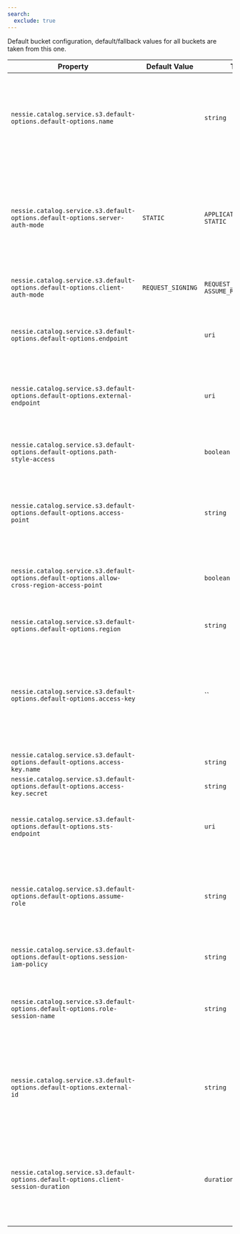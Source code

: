 ```yaml
---
search:
  exclude: true
---
```

<!--start-->

Default bucket configuration, default/fallback values for all buckets are taken from this one.

| Property | Default Value | Type | Description |
|----------|---------------|------|-------------|
| `nessie.catalog.service.s3.default-options.default-options.name` |  | `string` | The name of the bucket. If unset, the name of the bucket will be extracted from the  configuration option, e.g. if `nessie.catalog.service.s3.bucket1.name=my-bucket` is set,  the bucket name will be `my-bucket`; otherwise, it will be `bucket1`.   <br><br>This should only be defined if the bucket name contains non-alphanumeric characters, such as  dots or dashes.  |
| `nessie.catalog.service.s3.default-options.default-options.server-auth-mode` | `STATIC` | `APPLICATION_GLOBAL, STATIC` | The authentication mode to use by the Catalog server. If not set, the default is `STATIC` . Depending on the authentication mode, other properties may be required.   <br><br>Valid values are:   <br><br> * `APPLICATION_GLOBAL`: Use the AWSSDK [default        credentials provider ](https://docs.aws.amazon.com/sdk-for-java/latest/developer-guide/credentials-chain.html).    <br> * `STATIC`: Static credentials provided through the `access-key` option.  <br><br> |
| `nessie.catalog.service.s3.default-options.default-options.client-auth-mode` | `REQUEST_SIGNING` | `REQUEST_SIGNING, ASSUME_ROLE` | Controls the authentication mode for Catalog clients accessing this bucket. If not set, the  default is `REQUEST_SIGNING`. |
| `nessie.catalog.service.s3.default-options.default-options.endpoint` |  | `uri` | Endpoint URI, required for private (non-AWS) clouds, specified either per bucket or in the  top-level S3 settings.  <br><br>If the endpoint URIs for the Nessie server and clients differ, this one defines the endpoint  used for the Nessie server.  |
| `nessie.catalog.service.s3.default-options.default-options.external-endpoint` |  | `uri` | When using a specific endpoint (`endpoint`) and the endpoint URIs for the Nessie server  differ, you can specify the URI passed down to clients using this setting.  Otherwise, clients  will receive the value from the `endpoint` setting.  |
| `nessie.catalog.service.s3.default-options.default-options.path-style-access` |  | `boolean` | Whether to use path-style access. If true, path-style access will be used, as in: `https://<domain>/<bucket>` . If false, a virtual-hosted style will be used instead, as in:  `https://<bucket>.<domain>`. If unspecified, the default will depend on the cloud  provider.  |
| `nessie.catalog.service.s3.default-options.default-options.access-point` |  | `string` | AWS Access point for this bucket. Access points can be used to perform S3 operations by  specifying a mapping of bucket to access points. This is useful for multi-region access,  cross-region access, disaster recovery, etc. <br><br>See: [Access      Points ](https://docs.aws.amazon.com/AmazonS3/latest/userguide/using-access-points.html) |
| `nessie.catalog.service.s3.default-options.default-options.allow-cross-region-access-point` |  | `boolean` | Authorize cross-region calls when contacting an `access-point`. <br><br>By default, attempting to use an access point in a different region will throw an exception.  When enabled, this property allows using access points in other regions.  |
| `nessie.catalog.service.s3.default-options.default-options.region` |  | `string` | DNS name of the region, required for AWS. The region must be specified for AWS, either per  bucket or in the top-level S3 settings.  |
| `nessie.catalog.service.s3.default-options.default-options.access-key` |  | `` | An access-key-id and secret-access-key must be configured using the `name` and `secret` fields, either per bucket or in the top-level S3 settings.  <br><br>Required when `server-authentication-mode` is `STATIC`.   <br><br>For STS, this defines the Access Key ID and Secret Key ID to be used as a basic credential  for obtaining temporary session credentials.  |
| `nessie.catalog.service.s3.default-options.default-options.access-key.name` |  | `string` |  |
| `nessie.catalog.service.s3.default-options.default-options.access-key.secret` |  | `string` |  |
| `nessie.catalog.service.s3.default-options.default-options.sts-endpoint` |  | `uri` | The [Security Token  Service ](https://docs.aws.amazon.com/STS/latest/APIReference/welcome.html) endpoint.  <br><br>This parameter must be set when running in a private (non-AWS) cloud and the catalog is  configured to use S3 sessions (e.g. to use the "assume role" functionality).  |
| `nessie.catalog.service.s3.default-options.default-options.assume-role` |  | `string` | The [ARN](https://docs.aws.amazon.com/IAM/latest/UserGuide/reference-arns.html) of  the role to assume for accessing S3 data.  This parameter is required for Amazon S3, but may not  be required for other storage providers (e.g. Minio does not use it at all).   <br><br>If this option is defined, the server will attempt to assume the role at startup and cache  the returned session credentials.  |
| `nessie.catalog.service.s3.default-options.default-options.session-iam-policy` |  | `string` | IAM policy in JSON format to be used as an inline [session  policy ](https://docs.aws.amazon.com/IAM/latest/UserGuide/access_policies.html#policies_session) (optional).  <br><br>See: AssumeRoleRequest#policy() |
| `nessie.catalog.service.s3.default-options.default-options.role-session-name` |  | `string` | An identifier for the assumed role session. This parameter is most important in cases when the  same role is assumed by different principals in different use cases. <br><br>See: AssumeRoleRequest#roleSessionName() |
| `nessie.catalog.service.s3.default-options.default-options.external-id` |  | `string` | An identifier for the party assuming the role. This parameter must match the external ID  configured in IAM rules that [govern](https://docs.aws.amazon.com/IAM/latest/UserGuide/id_roles_create_for-user_externalid.html) the assume role process for the specified `role-arn`.   <br><br>This parameter is essential in preventing the [Confused  Deputy ](https://docs.aws.amazon.com/IAM/latest/UserGuide/confused-deputy.html) problem. <br><br>See: AssumeRoleRequest#externalId() |
| `nessie.catalog.service.s3.default-options.default-options.client-session-duration` |  | `duration` | A higher bound estimate of the expected duration of client "sessions" working with data in this  bucket.  A session, for example, is the lifetime of an Iceberg REST catalog object on the client  side. This value is used for validating expiration times of credentials associated with the  warehouse.   <br><br>This parameter is relevant only when `client-authentication-mode` is `ASSUME_ROLE` . |
